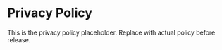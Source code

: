 # Privacy Policy

This is the privacy policy placeholder. Replace with actual policy before release.
